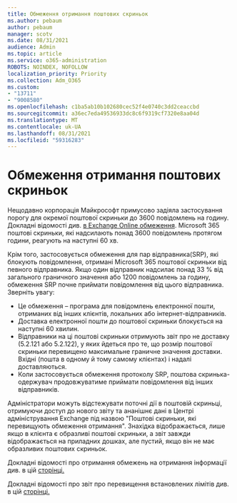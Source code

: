 ```yaml
---
title: Обмеження отримання поштових скриньок
ms.author: pebaum
author: pebaum
manager: scotv
ms.date: 08/31/2021
audience: Admin
ms.topic: article
ms.service: o365-administration
ROBOTS: NOINDEX, NOFOLLOW
localization_priority: Priority
ms.collection: Adm_O365
ms.custom:
- "13711"
- "9008580"
ms.openlocfilehash: c1ba5ab10b102680cec52f4e0740c3dd2ceaccbd
ms.sourcegitcommit: a36ec7eda49536933dc8c6f9319cf7320e8aa04d
ms.translationtype: MT
ms.contentlocale: uk-UA
ms.lasthandoff: 08/31/2021
ms.locfileid: "59316283"
---
```

# <a name="mailbox-receiving-limit-enforcement"></a>Обмеження отримання поштових скриньок

Нещодавно корпорація Майкрософт примусово задіяла застосування порогу для окремої поштової скриньки до 3600 повідомлень на годину. Докладні відомості див. [в Exchange Online обмеження](https://docs.microsoft.com/office365/servicedescriptions/exchange-online-service-description/exchange-online-limits#receiving-limits). Microsoft 365 поштові скриньки, які надсилають понад 3600 повідомлень протягом години, реагують на наступні 60 хв. 

Крім того, застосовується обмеження для пар відправника(SRP), які блокують повідомлення, отримані Microsoft 365 поштової скриньки від певного відправника. Якщо один відправник надсилає понад 33 % від загального граничного значення або 1200 повідомлень за годину, обмеження SRP почне приймати повідомлення від цього відправника. Зверніть увагу:

- Це обмеження – програма для повідомлень електронної пошти, отриманих від інших клієнтів, локальних або інтернет-відправників.
- Доставка електронної пошти до поштової скриньки блокується на наступні 60 хвилин. 
- Відправники на ці поштові скриньки отримують звіт про не доставку (5.2.121 або 5.2.122), у яких йдеться про те, що розмір поштової скриньки перевищено максимальне граничне значення доставки. Вхідні (пошта в одному й тому самому клієнтах) і надалі доставляються.
- Коли застосовується обмеження протоколу SRP, поштова скринька-одержувач продовжуватиме приймати повідомлення від інших відправників.

Адміністратори можуть відстежувати поточні дії в поштовій скриньці, отримуючи доступ до нового звіту та ананішнє дані в Центрі адміністрування Exchange під назвою "Поштові скриньки, які перевищують обмеження отримання". Знахідка відображається, лише якщо в клієнта є образливі поштові скриньки, а звіт завжди відображається на приладних дошках, але пустий, якщо він не має образливих поштових скриньок.

Докладні відомості про отримання обмежень на отримання інформації див. в цій [сторінці.](https://docs.microsoft.com/exchange/monitoring/mail-flow-insights/mailboxes-exceeding-receiving-limits-insights)

Докладні відомості про звіт про перевищення встановлених лімітів див. в цій [сторінці.](https://docs.microsoft.com/exchange/monitoring/mail-flow-reports/mailboxes-exceeding-receiving-limits-report)